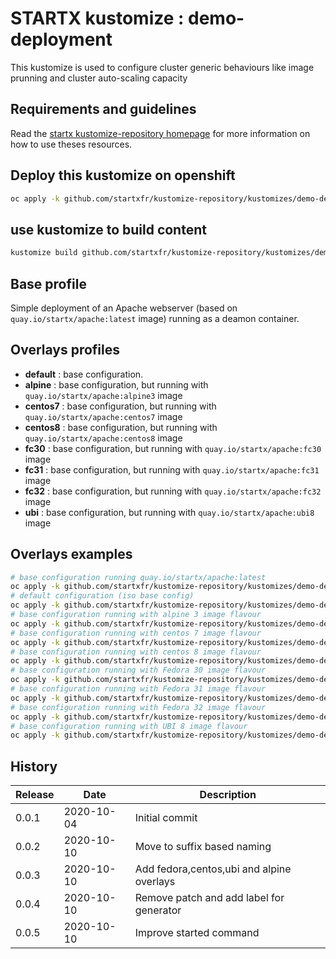 # STARTX kustomize : demo-deployment

This kustomize is used to configure cluster generic behaviours like image prunning and cluster auto-scaling capacity

## Requirements and guidelines

Read the [startx kustomize-repository homepage](https://startxfr.github.io/kustomize-repository) for
more information on how to use theses resources.

## Deploy this kustomize on openshift

```bash
oc apply -k github.com/startxfr/kustomize-repository/kustomizes/demo-deployment
```

## use kustomize to build content

```bash
kustomize build github.com/startxfr/kustomize-repository/kustomizes/demo-deployment
```

## Base profile

Simple deployment of an Apache webserver (based on `quay.io/startx/apache:latest` image) running as a deamon container.

## Overlays profiles

- **default** : base configuration.
- **alpine** : base configuration, but running with `quay.io/startx/apache:alpine3` image
- **centos7** : base configuration, but running with `quay.io/startx/apache:centos7` image
- **centos8** : base configuration, but running with `quay.io/startx/apache:centos8` image
- **fc30** : base configuration, but running with `quay.io/startx/apache:fc30` image
- **fc31** : base configuration, but running with `quay.io/startx/apache:fc31` image
- **fc32** : base configuration, but running with `quay.io/startx/apache:fc32` image
- **ubi** : base configuration, but running with `quay.io/startx/apache:ubi8` image

## Overlays examples

```bash
# base configuration running quay.io/startx/apache:latest
oc apply -k github.com/startxfr/kustomize-repository/kustomizes/demo-deployment/base
# default configuration (iso base config)
oc apply -k github.com/startxfr/kustomize-repository/kustomizes/demo-deployment/overlays/default
# base configuration running with alpine 3 image flavour
oc apply -k github.com/startxfr/kustomize-repository/kustomizes/demo-deployment/overlays/alpine
# base configuration running with centos 7 image flavour
oc apply -k github.com/startxfr/kustomize-repository/kustomizes/demo-deployment/overlays/centos7
# base configuration running with centos 8 image flavour
oc apply -k github.com/startxfr/kustomize-repository/kustomizes/demo-deployment/overlays/centos8
# base configuration running with Fedora 30 image flavour
oc apply -k github.com/startxfr/kustomize-repository/kustomizes/demo-deployment/overlays/fc30
# base configuration running with Fedora 31 image flavour
oc apply -k github.com/startxfr/kustomize-repository/kustomizes/demo-deployment/overlays/fc31
# base configuration running with Fedora 32 image flavour
oc apply -k github.com/startxfr/kustomize-repository/kustomizes/demo-deployment/overlays/fc32
# base configuration running with UBI 8 image flavour
oc apply -k github.com/startxfr/kustomize-repository/kustomizes/demo-deployment/overlays/ubi
```

## History

| Release | Date       | Description
| ------- | ---------- | -----------------------
| 0.0.1   | 2020-10-04 | Initial commit
| 0.0.2   | 2020-10-10 | Move to suffix based naming
| 0.0.3   | 2020-10-10 | Add fedora,centos,ubi and alpine overlays
| 0.0.4   | 2020-10-10 | Remove patch and add label for generator
| 0.0.5   | 2020-10-10 | Improve started command
